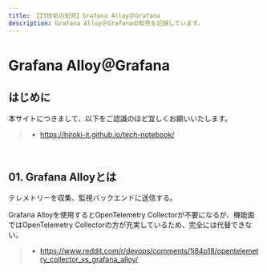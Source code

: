 ```yaml
---
title: 【IT技術の知見】Grafana Alloy＠Grafana
description: Grafana Alloy＠Grafanaの知見を記録しています。
---
```


# Grafana Alloy＠Grafana

## はじめに

本サイトにつきまして、以下をご認識のほど宜しくお願いいたします。

> - https://hiroki-it.github.io/tech-notebook/

<br>

## 01. Grafana Alloyとは

テレメトリーを収集、監視バックエンドに送信する。

Grafana Alloyを使用するとOpenTelemetry Collectorが不要になるが、機能面ではOpenTelemetry Collectorの方が充実しているため、完全には代替できない。

> - https://www.reddit.com/r/devops/comments/1j84p18/opentelemetry_collector_vs_grafana_alloy/

<br>
